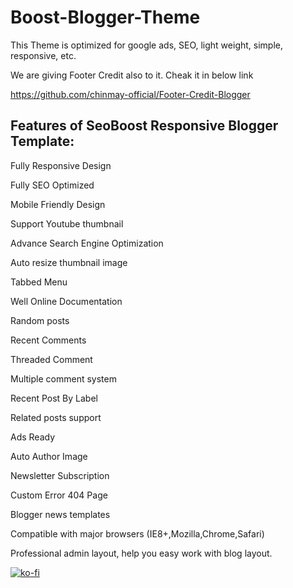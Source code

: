 # Boost-Blogger-Theme
This Theme is optimized for google ads, SEO, light weight, simple, responsive, etc. 

We are giving Footer Credit also to it. Cheak it in below link

https://github.com/chinmay-official/Footer-Credit-Blogger


## Features of SeoBoost Responsive Blogger Template:

Fully Responsive Design

Fully SEO Optimized

Mobile Friendly Design

Support Youtube thumbnail

Advance Search Engine Optimization

Auto resize thumbnail image

Tabbed Menu


Well Online Documentation

Random posts

Recent Comments

Threaded Comment

Multiple comment system

Recent Post By Label

Related posts support

Ads Ready

Auto Author Image

Newsletter Subscription

Custom Error 404 Page

Blogger news templates

Compatible with major browsers (IE8+,Mozilla,Chrome,Safari)

Professional admin layout, help you easy work with blog layout.


[![ko-fi](https://getsiteglue.com/wp-content/uploads/2018/04/demo-button.png)](https://www.factsprime.com/)

